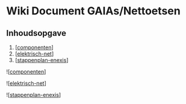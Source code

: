 # Wiki Document GAIAs/Nettoetsen

## Inhoudsopgave

1. [[componenten]]
2. [[elektrisch-net]]
3. [[stappenplan-enexis]]


![[componenten]]

![[elektrisch-net]]

![[stappenplan-enexis]]

[//begin]: # "Autogenerated link references for markdown compatibility"
[componenten]: componenten "Installatie- en Netcomponenten"
[elektrisch-net]: elektrisch-net "Elektrisch-net Techniek"
[stappenplan-enexis]: stappenplan-enexis "ENEXIS: GAIA Stappenplan"
[//end]: # "Autogenerated link references"
